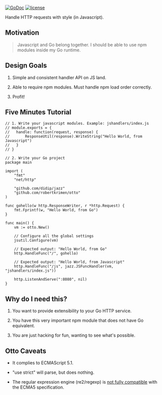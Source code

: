[![GoDoc](https://godoc.org/github.com/didip/jazz?status.svg)](http://godoc.org/github.com/didip/jazz)
[![license](http://img.shields.io/badge/license-MIT-red.svg?style=flat)](https://raw.githubusercontent.com/didip/jazz/master/LICENSE.md)

Handle HTTP requests with style (in Javascript).


## Motivation

> Javascript and Go belong together. I should be able to use npm modules inside my Go runtime.


## Design Goals

1. Simple and consistent handler API on JS land.

2. Able to require npm modules. Must handle npm load order correctly.

3. Profit!


## Five Minutes Tutorial

```
// 1. Write your javascript modules. Example: jshandlers/index.js
// module.exports = {
// 	 handle: function(request, response) {
//	 	 ResponseUtil(response).WriteString("Hello World, from Javascript")
//	 }
// }

// 2. Write your Go project
package main

import (
	"fmt"
	"net/http"

	"github.com/didip/jazz"
	"github.com/robertkrimen/otto"
)

func gohello(w http.ResponseWriter, r *http.Request) {
	fmt.Fprintf(w, "Hello World, from Go")
}

func main() {
	vm := otto.New()

	// Configure all the global settings
	jsutil.Configure(vm)

	// Expected output: "Hello World, from Go"
	http.HandleFunc("/", gohello)

	// Expected output: "Hello World, from Javascript"
	http.HandleFunc("/js", jazz.JSFuncHandler(vm, "jshandlers/index.js"))

	http.ListenAndServe(":8080", nil)
}
```


## Why do I need this?

1. You want to provide extensibility to your Go HTTP service.

2. You have this very important npm module that does not have Go equivalent.

3. You are just hacking for fun, wanting to see what's possible.


## Otto Caveats

* It complies to ECMAScript 5.1.

* "use strict" will parse, but does nothing.

* The regular expression engine (re2/regexp) is [not fully compatible](https://github.com/robertkrimen/otto#regular-expression-incompatibility) with the ECMA5 specification.
